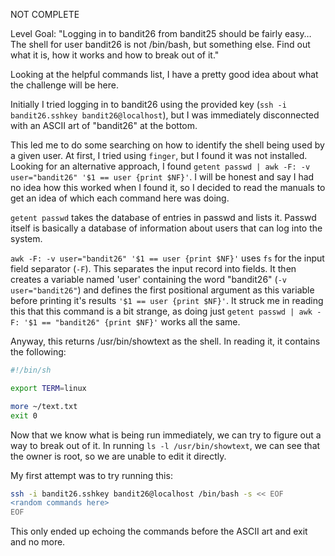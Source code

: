 NOT COMPLETE

Level Goal: "Logging in to bandit26 from bandit25 should be fairly easy… The shell for user bandit26 is not /bin/bash, but something else. Find out what it is, how it works and how to break out of it."

Looking at the helpful commands list, I have a pretty good idea about what the challenge will be here.

Initially I tried logging in to bandit26 using the provided key (`ssh -i bandit26.sshkey bandit26@localhost`), but I was immediately disconnected with an ASCII art of "bandit26" at the bottom.

This led me to do some searching on how to identify the shell being used by a given user. At first, I tried using `finger`, but I found it was not installed. Looking for an alternative approach, I found `getent passwd | awk -F: -v user="bandit26" '$1 == user {print $NF}'`. I will be honest and say I had no idea how this worked when I found it, so I decided to read the manuals to get an idea of which each command here was doing.

`getent passwd` takes the database of entries in passwd and lists it. Passwd itself is basically a database of information about users that can log into the system.

`awk -F: -v user="bandit26" '$1 == user {print $NF}'` uses `fs` for the input field separator (`-F`). This separates the input record into fields. It then creates a variable named 'user' containing the word "bandit26" (`-v user="bandit26"`) and defines the first positional argument as this variable before printing it's results `'$1 == user {print $NF}'`. It struck me in reading this that this command is a bit strange, as doing just `getent passwd | awk -F: '$1 == "bandit26" {print $NF}'` works all the same.

Anyway, this returns /usr/bin/showtext as the shell. In reading it, it contains the following:
```bash
#!/bin/sh

export TERM=linux

more ~/text.txt
exit 0
```

Now that we know what is being run immediately, we can try to figure out a way to break out of it. In running `ls -l /usr/bin/showtext`, we can see that the owner is root, so we are unable to edit it directly.

My first attempt was to try running this:
```bash
ssh -i bandit26.sshkey bandit26@localhost /bin/bash -s << EOF
<random commands here>
EOF
```

This only ended up echoing the commands before the ASCII art and exit and no more.

